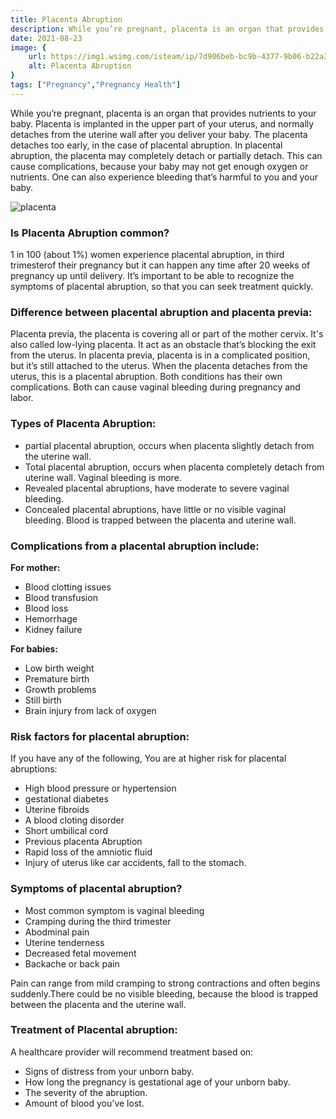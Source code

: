 ```yaml
---
title: Placenta Abruption
description: While you’re pregnant, placenta is an organ that provides nutrients to your baby. Placenta is implanted in the upper part of your uterus, and normally detaches from the uterine wall after you deliver your baby. The placenta...
date: 2021-08-23
image: {
    url: https://img1.wsimg.com/isteam/ip/7d906beb-bc9b-4377-9b06-b22a3566899c/images.jpeg-14.jpg/:/cr=t:0%25,l:0%25,w:100%25,h:100%25/rs=w:1280 ,
    alt: Placenta Abruption
}
tags: ["Pregnancy","Pregnancy Health"]
---
```

While you’re pregnant, placenta is an organ that provides nutrients to your baby. Placenta is implanted in the upper part of your uterus, and normally detaches from the uterine wall after you deliver your baby. The placenta detaches too early, in the case of placental abruption. In placental abruption, the placenta may completely detach or partially detach. This can cause complications, because your baby may not get enough oxygen or nutrients. One can also experience bleeding that’s harmful to you and your baby. 

![placenta](https://img1.wsimg.com/isteam/ip/7d906beb-bc9b-4377-9b06-b22a3566899c/images.jpeg-13.jpg/:/cr=t:0%25,l:0%25,w:100%25,h:100%25/rs=w:1280)

### Is Placenta Abruption common?

1 in 100 (about 1%) women experience placental abruption, in third trimesterof their pregnancy but it can happen any time after 20 weeks of pregnancy up until delivery. It’s important to be able to recognize the symptoms of placental abruption, so that you can seek treatment quickly.

### Difference between placental abruption and placenta previa:

Placenta previa, the placenta is covering all or part of the mother cervix. It's also called low-lying placenta. It act as an obstacle that’s blocking the exit from the uterus. In placenta previa, placenta is in a complicated position, but it’s still attached to the uterus. When the placenta detaches from the uterus, this is a placental abruption. Both conditions has their own complications.
Both can cause vaginal bleeding during pregnancy and labor.

### Types of Placenta Abruption:

- partial placental abruption, occurs when placenta slightly detach from the uterine wall.
- Total placental abruption, occurs when placenta completely detach from uterine wall. Vaginal bleeding is more.
- Revealed placental abruptions, have moderate to severe vaginal bleeding.
- Concealed placental abruptions, have little or no visible vaginal bleeding. Blood is trapped between the placenta and uterine wall.

### Complications from a placental abruption include:

**For mother:**
- Blood clotting issues
- Blood transfusion
- Blood loss
- Hemorrhage
- Kidney failure

**For babies:**
- Low birth weight
- Premature birth
- Growth problems
- Still birth
- Brain injury from lack of oxygen

### Risk factors for placental abruption:

If you have any of the following, You are at higher risk for placental abruptions:

- High blood pressure or hypertension
- gestational diabetes
- Uterine fibroids
- A blood cloting disorder
- Short umbilical cord
- Previous placenta Abruption
- Rapid loss of the amniotic fluid
- Injury of uterus like car accidents, fall to the stomach.

### Symptoms of placental abruption?

- Most common symptom is vaginal bleeding
- Cramping during the third trimester
- Abodminal pain
- Uterine tenderness
- Decreased fetal movement
- Backache or back pain

Pain can range from mild cramping to strong contractions and often begins suddenly.There could be no visible bleeding, because the blood is trapped between the placenta and the uterine wall.

### Treatment of Placental abruption:

A healthcare provider will recommend treatment based on:
- Signs of distress from your unborn baby.
- How long the pregnancy is gestational age of your unborn baby.
- The severity of the abruption.
- Amount of blood you've lost.
